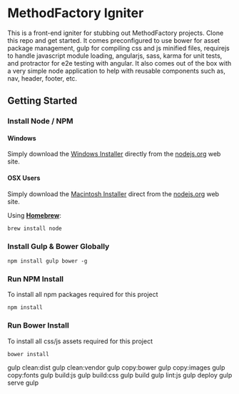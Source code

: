# MethodFactory Igniter

This is a front-end igniter for stubbing out MethodFactory projects. Clone this repo and get started. It comes preconfigured to use bower for asset package management, gulp for compiling css and js minified files, requirejs to handle javascript module loading, angularjs, sass, karma for unit tests, and protractor for e2e testing with angular. It also comes out of the box with a very simple node application to help with reusable components such as, nav, header, footer, etc.

## Getting Started

### Install Node / NPM

#### Windows
Simply download the [Windows Installer](http://nodejs.org/#download) directly from the [nodejs.org](http://nodejs.org) web site.

#### OSX Users
Simply download the [Macintosh Installer](http://nodejs.org/#download) direct from the [nodejs.org](http://nodejs.org) web site.

Using **[Homebrew](http://brew.sh/)**:
````
brew install node
````

### Install Gulp & Bower Globally
````
npm install gulp bower -g
````

### Run NPM Install
To install all npm packages required for this project
````
npm install
````

### Run Bower Install
To install all css/js assets required for this project
````
bower install
````

gulp clean:dist
gulp clean:vendor
gulp copy:bower
gulp copy:images
gulp copy:fonts
gulp build:js
gulp build:css
gulp build
gulp lint:js
gulp deploy
gulp serve
gulp